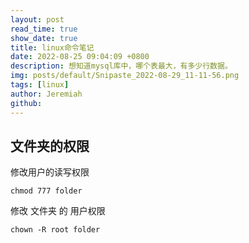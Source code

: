 ```yaml
---
layout: post
read_time: true
show_date: true
title: linux命令笔记
date: 2022-08-25 09:04:09 +0800
description: 想知道mysql库中，哪个表最大，有多少行数据。
img: posts/default/Snipaste_2022-08-29_11-11-56.png
tags: [linux]
author: Jeremiah
github: 
---
```


## 文件夹的权限

修改用户的读写权限

```
chmod 777 folder
```

修改 文件夹 的 用户权限

```
chown -R root folder
```